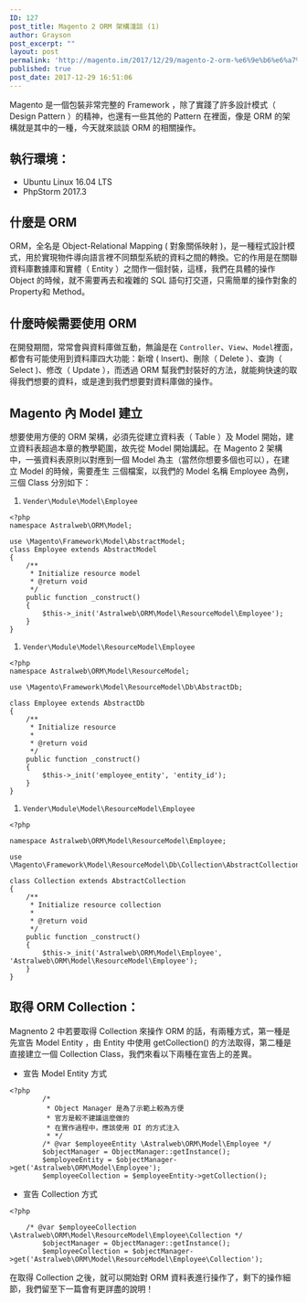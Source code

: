 ```yaml
---
ID: 127
post_title: Magento 2 ORM 架構淺談 (1)
author: Grayson
post_excerpt: ""
layout: post
permalink: 'http://magento.im/2017/12/29/magento-2-orm-%e6%9e%b6%e6%a7%8b%e6%b7%ba%e8%ab%87-1/'
published: true
post_date: 2017-12-29 16:51:06
---
```

Magento 是一個包裝非常完整的 Framework ，除了實踐了許多設計模式（ Design Pattern ）的精神，也還有一些其他的 Pattern 在裡面，像是 ORM 的架構就是其中的一種，今天就來談談 ORM 的相關操作。

<h2>執行環境：</h2>

<ul>
<li>Ubuntu Linux 16.04 LTS</li>
<li>PhpStorm 2017.3</li>
</ul>

<h2>什麼是 ORM</h2>

ORM，全名是 Object-Relational Mapping ( 對象關係映射 )，是一種程式設計模式，用於實現物件導向語言裡不同類型系統的資料之間的轉換。它的作用是在關聯資料庫數據庫和實體（ Entity ）之間作一個封裝，這樣，我們在具體的操作 Object 的時候，就不需要再去和複雜的 SQL 語句打交道，只需簡單的操作對象的 Property和 Method。

<h2>什麼時候需要使用 ORM</h2>

在開發期間，常常會與資料庫做互動，無論是在 <code>Controller</code>、<code>View</code>、<code>Model</code>裡面，都會有可能使用到資料庫四大功能：新增 ( Insert)、刪除（ Delete ）、查詢（ Select )、修改（ Update ），而透過 ORM 幫我們封裝好的方法，就能夠快速的取得我們想要的資料，或是達到我們想要對資料庫做的操作。

<h2>Magento 內 Model 建立</h2>

想要使用方便的 ORM 架構，必須先從建立資料表（ Table ）及 Model 開始，建立資料表超過本章的教學範圍，故先從 Model 開始講起。在 Magento 2 架構中，一張資料表原則以對應到一個 Model 為主（當然你想要多個也可以），在建立 Model 的時候，需要產生 三個檔案，以我們的 Model 名稱 Employee 為例，三個 Class 分別如下：

<ol>
<li><code>Vender\Module\Model\Employee</code></li>
</ol>

<pre class="line-numbers prism-highlight" data-start="1"><code class="language-php">&lt;?php
namespace Astralweb\ORM\Model;

use \Magento\Framework\Model\AbstractModel;
class Employee extends AbstractModel
{
    /**
     * Initialize resource model
     * @return void
     */
    public function _construct()
    {
        $this-&gt;_init('Astralweb\ORM\Model\ResourceModel\Employee');
    }
}
</code></pre>

<ol>
<li><code>Vender\Module\Model\ResourceModel\Employee</code></li>
</ol>

<pre class="line-numbers prism-highlight" data-start="1"><code class="language-php">&lt;?php
namespace Astralweb\ORM\Model\ResourceModel;

use \Magento\Framework\Model\ResourceModel\Db\AbstractDb;

class Employee extends AbstractDb
{
    /**
     * Initialize resource
     *
     * @return void
     */
    public function _construct()
    {
        $this-&gt;_init('employee_entity', 'entity_id');
    }
}
</code></pre>

<ol>
<li><code>Vender\Module\Model\ResourceModel\Employee</code></li>
</ol>

<pre class="line-numbers prism-highlight" data-start="1"><code class="language-php">&lt;?php

namespace Astralweb\ORM\Model\ResourceModel\Employee;

use \Magento\Framework\Model\ResourceModel\Db\Collection\AbstractCollection;

class Collection extends AbstractCollection
{
    /**
     * Initialize resource collection
     *
     * @return void
     */
    public function _construct()
    {
        $this-&gt;_init('Astralweb\ORM\Model\Employee', 'Astralweb\ORM\Model\ResourceModel\Employee');
    }
}
</code></pre>

<h2>取得 ORM Collection：</h2>

Magnento 2 中若要取得 Collection 來操作 ORM 的話，有兩種方式，第一種是先宣告 Model Entity ，由 Entity 中使用 getCollection() 的方法取得，第二種是直接建立一個 Collection Class，我們來看以下兩種在宣告上的差異。

<ul>
<li>宣告 Model Entity 方式</li>
</ul>

<pre class="line-numbers prism-highlight" data-start="1"><code class="language-php">&lt;?php
        /*
         * Object Manager 是為了示範上較為方便
         * 官方是較不建議這麼做的
         * 在實作過程中，應該使用 DI 的方式注入
         * */
        /* @var $employeeEntity \Astralweb\ORM\Model\Employee */
        $objectManager = ObjectManager::getInstance();
        $employeeEntity = $objectManager-&gt;get('Astralweb\ORM\Model\Employee');
        $employeeCollection = $employeeEntity-&gt;getCollection();
</code></pre>

<ul>
<li>宣告 Collection 方式</li>
</ul>

<pre class="line-numbers prism-highlight" data-start="1"><code class="language-php">&lt;?php

    /* @var $employeeCollection \Astralweb\ORM\Model\ResourceModel\Employee\Collection */
        $objectManager = ObjectManager::getInstance();
        $employeeCollection = $objectManager-&gt;get('Astralweb\ORM\Model\ResourceModel\Employee\Collection');
</code></pre>

在取得 Collection 之後，就可以開始對 ORM 資料表進行操作了，剩下的操作細節，我們留至下一篇會有更詳盡的說明！